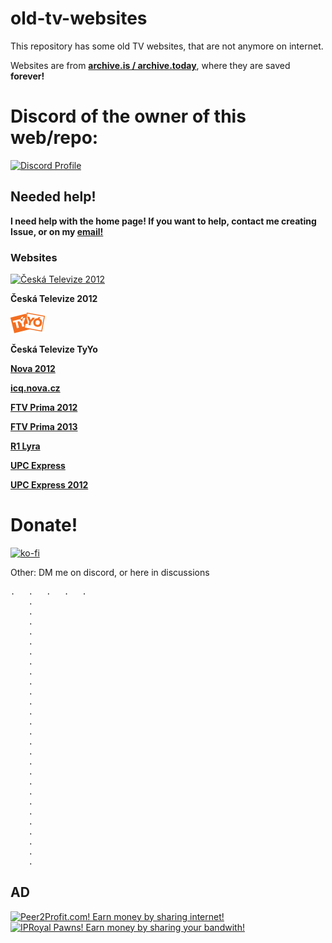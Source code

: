 # old-tv-websites
 
This repository has some old TV websites, that are not anymore on internet.

Websites are from [**archive.is / archive.today**](https://archive.is), where they are saved **forever!**


# Discord of the owner of this web/repo:
[![Discord Profile](https://discord.c99.nl/widget/theme-3/696826147081814027.png)](https://discord.com/users/696826147081814027)

## Needed help!
**I need help with the home page! If you want to help, contact me creating Issue, or on my [email!](mailto:plainrock@seznam.cz)**

### Websites

[![Česká Televize 2012](https://www.designportal.cz/obrazek/ceska_televize_2012-10.jpg)](ceska-televize-2012/)

**Česká Televize 2012**

[![ČT TyYo](ceska-televize-2012/f667275268d8ce26965b4e2570e4698dbd9b5c31.png)](ceska-televize-tyyo/)

**Česká Televize TyYo**

[**Nova 2012**](nova/)

[**icq.nova.cz**](nova-icq/)

[**FTV Prima 2012**](prima-2012/)

[**FTV Prima 2013**](prima-2013/)

[**R1 Lyra**](r1-lyra/)

[**UPC Express**](upc-express/)

[**UPC Express 2012**](upc-express-2012/)


# Donate!
[![ko-fi](https://ko-fi.com/img/githubbutton_sm.svg)](https://ko-fi.com/plainhost)

Other: DM me on discord, or here in discussions
		



	
		
	.	.	.	.	.	
		.	
		.	
		.	
		.	
		.	
		.	
		.	
		.	
		.	
		.	
		.	
		.	
		.	
		.	
		.	
		.	
		.	
		.	
		.	
		.	
		.	
		.	
		.	
		.	
		.	
		.	
		.
				
					
						
							
								
									
										
											
												
													
														
															
																
																	
																		
																			
																				
																					
																						
																							
																								
																									
																										
																											
																												
																													



## AD
[![Peer2Profit.com! Earn money by sharing internet!](https://peer2profit.com/img/promo/en/p2p-banner-1000x120.png)](https://peer2profit.com/r/1644936969620bbf090b420/en?campaign=github)
[![IPRoyal Pawns! Earn money by sharing your bandwith!](https://pawns.iproyal.com/img/b/468.jpg)](https://iproyal.com/pawns?r=menticek)
